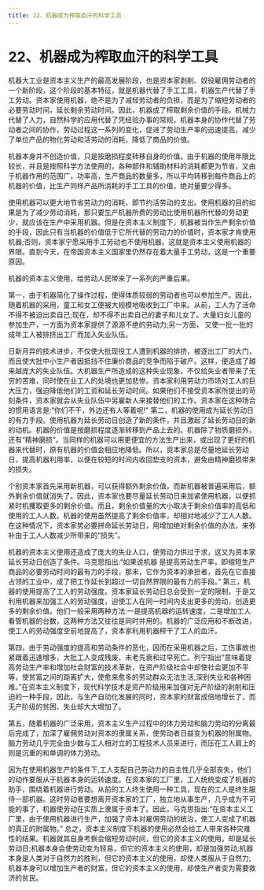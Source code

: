 ```yaml
---
title: 22、机器成为榨取血汗的科学工具
---
```

# 22、机器成为榨取血汗的科学工具

机器大工业是资本主义生产的最高发展阶段，也是资本家剥削、奴役雇佣劳动者的一个新阶段，这个阶段的基本特征，就是机器代替了手工工具，机器生产代替了手工劳动。资本家使用机器，绝不是为了减轻劳动者的负担，而是为了缩短劳动者的必要劳动时间，延长剩余劳动时间。因此，机器成了榨取剩余价值的手段。机械力代替了人力，自然科学的应用代替了凭经验办事的常规，机器本身的协作代替了劳动者之间的协作，劳动过程这一系列的变化，促进了劳动生产率的迅速提高，减少了单位产品的物化劳动和活劳动的消耗，降低了商品的价值。

机器本身并不创造价值，只是按磨损程度转移自身的价值。由于机器的使用年限比较长，并且是按照科学方法使用的，各种部件和辅助材料的消耗都更为节省，又由于机器作用的范围广，功率高，生产商品的数量多，所以平均转移到每件商品上的机器的价值，比生产同样产品所消耗的手工工具的价值，绝对量要少得多。

使用机器可以更大地节省劳动力的消耗，即节约活劳动的支出。使用机器的目的如果是为了减少劳动消耗，那只要生产机器所费的劳动比使用机器所代替的劳动更少，就应该在生产中采用机器。但是在资本主义制度下，机器被当作生产剩余价值的手段，因此只有当机器的价值低于它所代替的劳动力的价值时，资本家才肯使用机器;否则，资本家宁愿采用手工劳动也不使用机器。这就是资本主义使用机器的界限。直到今天，在帝国资本主义国家里仍然存在着大量手工劳动，这是一个重要原因。

机器的资本主义使用，给劳动人民带来了一系列的严重后果。

第一，由于机器简化了操作过程，使得体质较弱的劳动者也可以参加生产。因此，随着机器的采用，童工和女工便被大规模地吸收到工厂中来。从前，工人为了活命不得不被迫出卖自己;现在，却不得不出卖自己的妻子和儿女了。大量妇女儿童的参加生产，一方面为资本家提供了源源不绝的劳动力;另一方面， 又使一批一批的成年工人被排挤出工厂而加入失业队伍。

日新月异的技术进步，不仅使大批现役工人遭到机器的排挤，被逐出工厂的大门，而且使大批中小生产者因抵挡不住廉价商品的竞争而陷于破产。这样，便造成了越来越庞大的失业队伍。大机器生产所造成的这种失业现象，不仅给失业者带来了无穷的苦难，同时使在业工人的处境也更加悲惨。资本家利用劳动力市场对工人的巨大压力，强迫降低他们的工资和延长劳动时间。如果他们不接受资本家所提出的苛刻条件，资本家就会从失业队伍中另雇新人来接替他们的工作。资本家在这种场合的惯用语言是:“你们不干，外边还有人等着呢!”
第二，机器的使用成为延长劳动日的有力手段。使用机器为延长劳动日创造了新的条件，并且激起了延长劳动日的新的动机。机器的价值是按磨损程度逐渐转移到产品上去的。机器除了物质磨损外，还有“精神磨损”。当同样的机器可以用更便宜的方法生产出来，或出现了更好的机器来代替时，原有机器的价值会相应地降低。所以，资本家总是尽量地延长劳动日，提高机器利用率，以便在较短的时间内收回垫支的资本，避免由精神磨损带来的损失。

个别资本家首先采用新机器，可以获得额外剩余价值，而新机器被普遍采用后，额外剩余价值就消失了。因此，资本家也要尽量延长劳动日来加紧使用机器，以便抓紧时机攫取更多的剩余价值。而且，剩余价值量的大小取决于剩余价值率的高低和使用的工人人数。机器的使用虽然提高了剩余价值率，却相对地减少了工人人数。在这种情况下，资本家势必要拼命延长劳动日，用增加绝对剩余价值的办法，来弥补由于工人人数减少所带来的“损失”。

机器的资本主义使用还造成了庞大的失业人口，使劳动力供过于求，这又为资本家延长劳动日创造了条件。马克思指出:“如果说机器 是提高劳动生产率，即缩短生产商品的必要劳动时间的最有力的手段，那末，它作为资本的承担者，首先在它直接占领的工业中，成了把工作延长到超过一切自然界限的最有力的手段。”
第三，机器的使用提高了工人的劳动强度。资本家延长劳动日总会受到一定的限制，于是又利用机器来加强工人的劳动强度，迫使工人在同一时间内支出更多的劳动，创造更多的剩余价值。他们一般采用两种方法:一是提高机器的运转速度，二是增加工人看管机器的台数，这两种方法又往往是同时并用的。机器的广泛应用和不断改进，使工人的劳动强度空前地提高了，资本家利用机器榨干了工人的血汗。

第四，由于劳动强度的提高和劳动条件的恶化，因而在采用机器之后，工伤事故也紧跟着迅速增多，大批工人变成残废、未老先衰和过早死亡。列宁指出“意味着提高劳动生产率和增加社会财富的技术革新，在资产阶级社会中却使社会更加不平等，使贫富之间的距离扩大，使愈来愈多的劳动群众无法生活,深到失业和各种困难。”在资本主义制度下，现代科学技术是资产阶级用来加强对无产阶级的剥削和压迫的一种手段，因此，与生产自动化发展的同时，资本家的财富成倍地增长了，而无产阶级的贫困、失业却大大增加了。

第五，随着机器的广泛采用，资本主义生产过程中的体力劳动和脑力劳动的分离最后完成了，加深了雇佣劳动对资本的隶属关系，使劳动者日益变为机器的附属物。脑力劳动几乎完全由少数与工人相对立的工程技术人员来进行，而压在工人肩上的则是沉重的和单调的体力劳动。

因为在使用机器生产的条件下,工人支配自己劳动力的自主性几乎全部丧失，他们的动作要服从于机器本身的运转速度。在资本家的工厂里，工人统统变成了机器的助手，围绕着机器进行劳动。从前的工人终生使用一种工具，现在的工人是终生服侍一部机器。这时劳动者要想离开资本家的工厂，独立地从事生产，几乎成为不可能的事了，机器使劳动在实质上隶属于资本了。因此，马克思指出:“在资本主义工厂里，由于使用机器进行生产，加强了资本对雇佣劳动的统治，使工人变成了机器的真正的附属物。”
总之，资本主义制度下机器的使用必然会给工人带来各种灾难性的结果。机器就其自身考察会缩短劳动时间，但它的资本主义的使用，却是延长劳动日;机器本身会使劳动变为轻易，但它的资本主义的使用，却是加强劳动;机器本身是人类对于自然力的胜利，但它的资本主义的使用，却使人类服从于自然力;机器本身可以增加生产者的财富，但它的资本主义的使用，却使生产者变为需要救济的贫民。